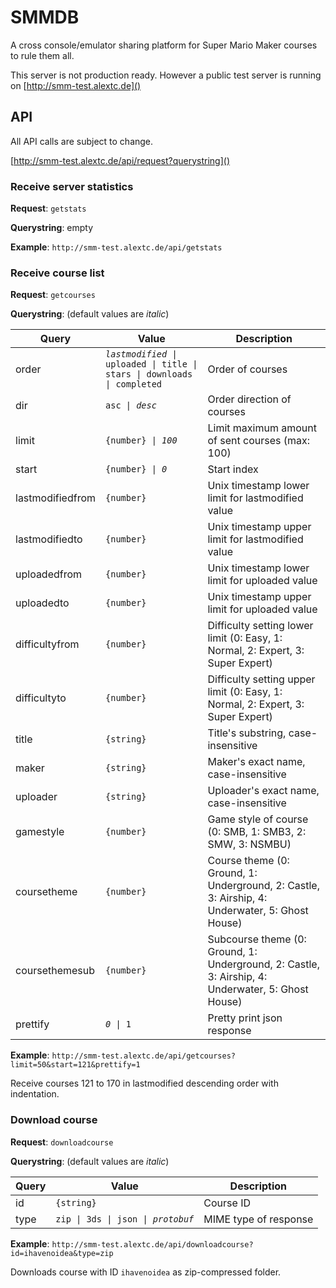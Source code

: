# SMMDB

A cross console/emulator sharing platform for Super Mario Maker courses to rule them all.

This server is not production ready. However a public test server is running on [http://smm-test.alextc.de]()

## API

All API calls are subject to change.

[http://smm-test.alextc.de/api/request?querystring]()

### Receive server statistics

**Request**: `getstats`

**Querystring**: empty

**Example**: `http://smm-test.alextc.de/api/getstats`

### Receive course list

**Request**: `getcourses`

**Querystring**: (default values are *italic*)

| Query | Value | Description |
| --- | --- | --- |
| order | *`lastmodified`*` \| uploaded \| title \| stars \| downloads \| completed` | Order of courses |
| dir | `asc \| `*`desc`* | Order direction of courses |
| limit | `{number} \| `*`100`* | Limit maximum amount of sent courses (max: 100) |
| start | `{number} \| `*`0`* | Start index |
| lastmodifiedfrom | `{number}` | Unix timestamp lower limit for lastmodified value |
| lastmodifiedto | `{number}` | Unix timestamp upper limit for lastmodified value |
| uploadedfrom | `{number}` | Unix timestamp lower limit for uploaded value |
| uploadedto | `{number}` | Unix timestamp upper limit for uploaded value |
| difficultyfrom | `{number}` | Difficulty setting lower limit (0: Easy, 1: Normal, 2: Expert, 3: Super Expert) |
| difficultyto | `{number}` | Difficulty setting upper limit (0: Easy, 1: Normal, 2: Expert, 3: Super Expert) |
| title | `{string}` | Title's substring, case-insensitive |
| maker | `{string}` | Maker's exact name, case-insensitive |
| uploader | `{string}` | Uploader's exact name,  case-insensitive |
| gamestyle | `{number}` | Game style of course (0: SMB, 1: SMB3, 2: SMW, 3: NSMBU) |
| coursetheme | `{number}` | Course theme (0: Ground, 1: Underground, 2: Castle, 3: Airship, 4: Underwater, 5: Ghost House) |
| coursethemesub | `{number}` | Subcourse theme (0: Ground, 1: Underground, 2: Castle, 3: Airship, 4: Underwater, 5: Ghost House) |
| prettify | *`0`*` \| 1` | Pretty print json response |

**Example**: `http://smm-test.alextc.de/api/getcourses?limit=50&start=121&prettify=1`

Receive courses 121 to 170 in lastmodified descending order with indentation.

### Download course

**Request**: `downloadcourse`

**Querystring**: (default values are *italic*)

| Query | Value | Description |
| --- | --- | --- |
| id | `{string}` | Course ID |
| type | `zip \| 3ds \| json \| `*`protobuf`* | MIME type of response |

**Example**: `http://smm-test.alextc.de/api/downloadcourse?id=ihavenoidea&type=zip`

Downloads course with ID `ihavenoidea` as zip-compressed folder.
